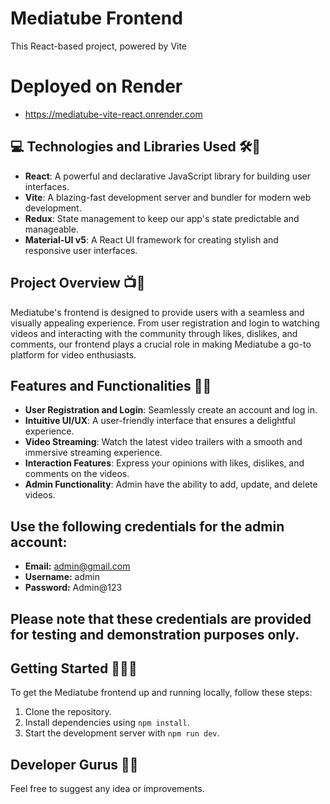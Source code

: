 # Mediatube Frontend

This React-based project, powered by Vite

# Deployed on Render
- https://mediatube-vite-react.onrender.com

## 💻 Technologies and Libraries Used 🛠🚀
- **React**: A powerful and declarative JavaScript library for building user interfaces.
- **Vite**: A blazing-fast development server and bundler for modern web development.
- **Redux**: State management to keep our app's state predictable and manageable.
- **Material-UI v5**: A React UI framework for creating stylish and responsive user interfaces.

## Project Overview 📺🌟
Mediatube's frontend is designed to provide users with a seamless and visually appealing experience. From user registration and login to watching videos and interacting with the community through likes, dislikes, and comments, our frontend plays a crucial role in making Mediatube a go-to platform for video enthusiasts.

## Features and Functionalities 🎥✨
- **User Registration and Login**: Seamlessly create an account and log in.
- **Intuitive UI/UX**: A user-friendly interface that ensures a delightful experience.
- **Video Streaming**: Watch the latest video trailers with a smooth and immersive streaming experience.
- **Interaction Features**: Express your opinions with likes, dislikes, and comments on the videos.
- **Admin Functionality**: Admin have the ability to add, update, and delete videos.

## Use the following credentials for the admin account:
   - **Email:** admin@gmail.com
   - **Username:** admin
   - **Password:** Admin@123
## Please note that these credentials are provided for testing and demonstration purposes only.

## Getting Started 🚦👩‍💻
To get the Mediatube frontend up and running locally, follow these steps:

1. Clone the repository.
2. Install dependencies using `npm install`.
3. Start the development server with `npm run dev`.

## Developer Gurus 👥🤝
Feel free to suggest any idea or improvements.
